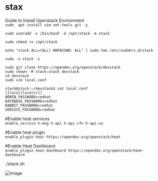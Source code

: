 # stax
Guide to Install Openstack Environment<br/>
`sudo  apt install vim net-tools git -y`<br/>

`sudo useradd -s /bin/bash -d /opt/stack -m stack`<br/>

`sudo chmod +x /opt/stack`

`echo "stack ALL=(ALL) NOPASSWD: ALL" | sudo tee /etc/sudoers.d/stack`<br/>


`sudo -u stack -i`<br/>

`sudo git clone https://opendev.org/openstack/devstack`<br/>
`sudo chown -R stack:stack devstack`<br/>
`cd devstack`<br/>
`sudo vim local.conf`<br/>


`stack@stack:~/devstack$ cat local.conf`<br/>
`[[local|localrc]]`<br/>
`ADMIN_PASSWORD=redhat`<br/>
`DATABASE_PASSWORD=redhat`<br/>
`RABBIT_PASSWORD=redhat`<br/>
`SERVICE_PASSWORD=redhat`<br/>

#Enable heat services<br/>
`enable_service h-eng h-api h-api-cfn h-api-cw`

#Enable heat plugin<br/>
`enable_plugin heat https://opendev.org/openstack/heat`

#Enable Heat Dashboard<br/>
`enable_plugin heat-dashboard https://opendev.org/openstack/heat-dashboard`




./stack.sh

![image](https://user-images.githubusercontent.com/103080332/181668527-1962a2ae-859c-4f4f-a598-b8a234de7ec8.png)
